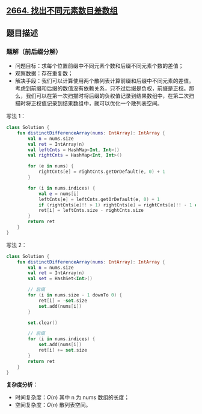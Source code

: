 ## [2664. 找出不同元素数目差数组](https://leetcode.cn/problems/find-the-distinct-difference-array/)

## 题目描述

### 题解（前后缀分解）

- 问题目标：求每个位置前缀中不同元素个数和后缀不同元素个数的差值；
- 观察数据：存在重复数；
- 解决手段：我们可以计算使用两个散列表计算前缀和后缀中不同元素的差值。考虑到前缀和后缀的数值没有依赖关系，只不过后缀是负权，前缀是正权。那么，我们可以在第一次扫描时将后缀的负权值记录到结果数组中，在第二次扫描时将正权值记录到结果数组中，就可以优化一个散列表空间。

写法 1：

```kotlin
class Solution {
    fun distinctDifferenceArray(nums: IntArray): IntArray {
        val n = nums.size
        val ret = IntArray(n)
        val leftCnts = HashMap<Int, Int>()
        val rightCnts = HashMap<Int, Int>()

        for (e in nums) {
            rightCnts[e] = rightCnts.getOrDefault(e, 0) + 1
        }

        for (i in nums.indices) {
            val e = nums[i]
            leftCnts[e] = leftCnts.getOrDefault(e, 0) + 1
            if (rightCnts[e]!! > 1) rightCnts[e] = rightCnts[e]!! - 1 else rightCnts.remove(e)
            ret[i] = leftCnts.size - rightCnts.size
        }
        return ret
    }
}
```

写法 2：

```kotlin
class Solution {
    fun distinctDifferenceArray(nums: IntArray): IntArray {
        val n = nums.size
        val ret = IntArray(n)
        val set = HashSet<Int>()

        // 后缀
        for (i in nums.size - 1 downTo 0) {
            ret[i] = -set.size
            set.add(nums[i])
        }

        set.clear()

        // 前缀
        for (i in nums.indices) {
            set.add(nums[i])
            ret[i] += set.size
        }
        return ret
    }
}
```

**复杂度分析：**

- 时间复杂度：$O(n)$ 其中 n 为 nums 数组的长度；
- 空间复杂度：$O(n)$ 散列表空间。
